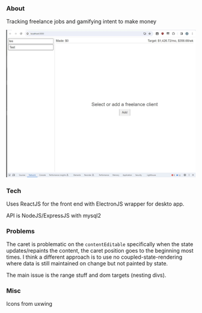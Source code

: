 ### About

Tracking freelance jobs and gamifying intent to make money

<img src="./app-screenshot.JPG"/>

### Tech

Uses ReactJS for the front end with ElectronJS wrapper for deskto app.

API is NodeJS/ExpressJS with mysql2

### Problems

The caret is problematic on the `contentEditable` specifically when the state updates/repaints the content, the caret position goes to the beginning most times. I think a different approach is to use no coupled-state-rendering where data is still maintained on change but not painted by state.

The main issue is the range stuff and dom targets (nesting divs).

### Misc

Icons from uxwing
